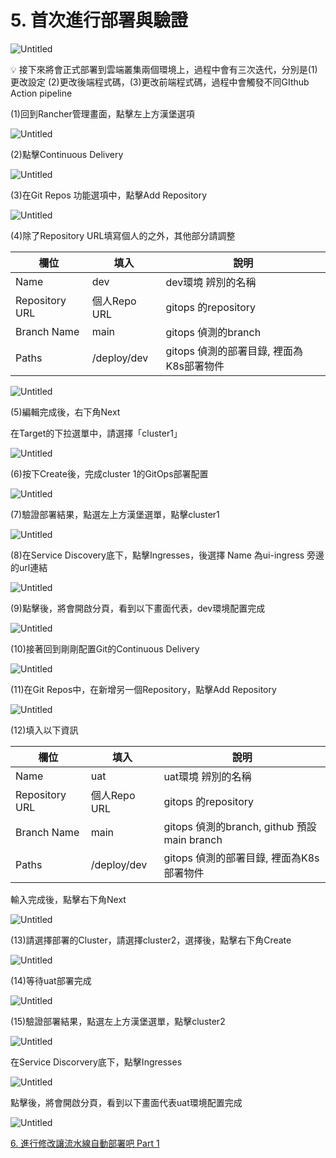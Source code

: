# 5. 首次進行部署與驗證

![Untitled](5/Untitled.png)

<aside>
💡 接下來將會正式部署到雲端叢集兩個環境上，過程中會有三次迭代，分別是(1)更改設定 (2)更改後端程式碼，(3)更改前端程式碼，過程中會觸發不同GIthub Action pipeline

</aside>

(1)回到Rancher管理畫面，點擊左上方漢堡選項

![Untitled](5/Untitled%201.png)

(2)點擊Continuous Delivery

![Untitled](5/Untitled%202.png)

(3)在Git Repos 功能選項中，點擊Add Repository

![Untitled](5/Untitled%203.png)

(4)除了Repository URL填寫個人的之外，其他部分請調整

| 欄位 | 填入 | 說明 |
| --- | --- | --- |
| Name | dev | dev環境 辨別的名稱 |
| Repository URL | 個人Repo URL | gitops 的repository |
| Branch Name | main | gitops 偵測的branch |
| Paths | /deploy/dev | gitops 偵測的部署目錄, 裡面為K8s部署物件 |

![Untitled](5/Untitled%204.png)

(5)編輯完成後，右下角Next

在Target的下拉選單中，請選擇「cluster1」 

![Untitled](5/Untitled%205.png)

(6)按下Create後，完成cluster 1的GitOps部署配置

![Untitled](5/Untitled%206.png)

(7)驗證部署結果，點選左上方漢堡選單，點擊cluster1

![Untitled](5/Untitled%207.png)

(8)在Service Discovery底下，點擊Ingresses，後選擇 Name 為ui-ingress 旁邊的url連結

![Untitled](5/Untitled%208.png)

(9)點擊後，將會開啟分頁，看到以下畫面代表，dev環境配置完成

![Untitled](5/Untitled%209.png)

(10)接著回到剛剛配置Git的Continuous Delivery

![Untitled](5/Untitled%2010.png)

(11)在Git Repos中，在新增另一個Repository，點擊Add Repository

![Untitled](5/Untitled%2011.png)

(12)填入以下資訊

| 欄位 | 填入 | 說明 |
| --- | --- | --- |
| Name | uat | uat環境 辨別的名稱 |
| Repository URL | 個人Repo URL | gitops 的repository |
| Branch Name | main | gitops 偵測的branch, github 預設main branch |
| Paths | /deploy/dev | gitops 偵測的部署目錄, 裡面為K8s部署物件 |

輸入完成後，點擊右下角Next

![Untitled](5/Untitled%2012.png)

(13)請選擇部署的Cluster，請選擇cluster2，選擇後，點擊右下角Create

![Untitled](5/Untitled%2013.png)

(14)等待uat部署完成

![Untitled](5/Untitled%2014.png)

(15)驗證部署結果，點選左上方漢堡選單，點擊cluster2

![Untitled](5/Untitled%2015.png)

在Service Discorvery底下，點擊Ingresses

![Untitled](5/Untitled%2016.png)

點擊後，將會開啟分頁，看到以下畫面代表uat環境配置完成

![Untitled](5/Untitled%2017.png)

[6. 進行修改讓流水線自動部署吧 Part 1](6.md)
